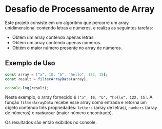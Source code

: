 # Desafio de Processamento de Array

Este projeto consiste em um algoritmo que percorre um array unidimensional contendo letras e números, e realiza as seguintes tarefas:

- Obtém um array contendo apenas letras.
- Obtém um array contendo apenas números.
- Obtém o maior número presente no array de números.

## Exemplo de Uso

```javascript
const array = ["a", 10, "b", "hello", 122, 15];
const result = filterArrayData(array);

console.log(result);
```

Neste exemplo, o array fornecido é `["a", 10, "b", "hello", 122, 15]`. A função `filterArrayData` recebe esse array como entrada e retorna um objeto contendo três propriedades: `letters` (array de letras), `numbers` (array de números) e `maxNumber` (maior número encontrado).

Os resultados são então exibidos no console.
